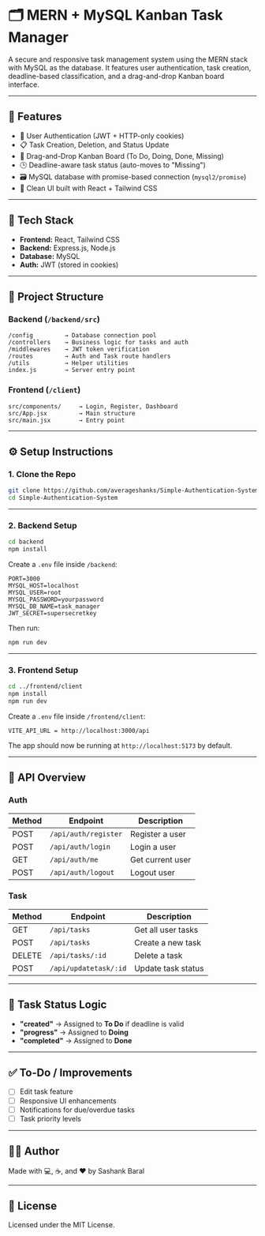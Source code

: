 # 🗂️ MERN + MySQL Kanban Task Manager

A secure and responsive task management system using the MERN stack with MySQL as the database. It features user authentication, task creation, deadline-based classification, and a drag-and-drop Kanban board interface.

---

## 🚀 Features

- 🔐 User Authentication (JWT + HTTP-only cookies)
- 📋 Task Creation, Deletion, and Status Update
- 🧲 Drag-and-Drop Kanban Board (To Do, Doing, Done, Missing)
- 🕒 Deadline-aware task status (auto-moves to "Missing")
- 🗃️ MySQL database with promise-based connection (`mysql2/promise`)
- 🎨 Clean UI built with React + Tailwind CSS

---

## 🧱 Tech Stack

- **Frontend:** React, Tailwind CSS
- **Backend:** Express.js, Node.js
- **Database:** MySQL
- **Auth:** JWT (stored in cookies)

---

## 📁 Project Structure

### Backend (`/backend/src`)
```
/config         → Database connection pool  
/controllers    → Business logic for tasks and auth  
/middlewares    → JWT token verification   
/routes         → Auth and Task route handlers  
/utils          → Helper utilities 
index.js        → Server entry point  
```

### Frontend (`/client`)
```
src/components/     → Login, Register, Dashboard  
src/App.jsx         → Main structure  
src/main.jsx        → Entry point  
```

---

## ⚙️ Setup Instructions

### 1. Clone the Repo

```bash
git clone https://github.com/averageshanks/Simple-Authentication-System.git
cd Simple-Authentication-System
```

---

### 2. Backend Setup

```bash
cd backend
npm install
```

Create a `.env` file inside `/backend`:

```env
PORT=3000
MYSQL_HOST=localhost
MYSQL_USER=root
MYSQL_PASSWORD=yourpassword
MYSQL_DB_NAME=task_manager
JWT_SECRET=supersecretkey

```

Then run:

```bash
npm run dev
```

---

### 3. Frontend Setup

```bash
cd ../frontend/client
npm install
npm run dev
```
Create a `.env` file inside `/frontend/client`:

```env
VITE_API_URL = http://localhost:3000/api
```

The app should now be running at `http://localhost:5173` by default.

---

## 📌 API Overview

### Auth

| Method | Endpoint             | Description       |
|--------|----------------------|-------------------|
| POST   | `/api/auth/register` | Register a user   |
| POST   | `/api/auth/login`    | Login a user      |
| GET    | `/api/auth/me`       | Get current user  |
| POST   | `/api/auth/logout`   | Logout user       |

### Task

| Method | Endpoint               | Description              |
|--------|------------------------|--------------------------|
| GET    | `/api/tasks`           | Get all user tasks       |
| POST   | `/api/tasks`           | Create a new task        |
| DELETE | `/api/tasks/:id`       | Delete a task            |
| POST   | `/api/updatetask/:id`  | Update task status       |

---

## 🧠 Task Status Logic

- **"created"** → Assigned to **To Do** if deadline is valid
- **"progress"** → Assigned to **Doing**
- **"completed"** → Assigned to **Done**

---

## ✅ To-Do / Improvements

- [ ] Edit task feature  
- [ ] Responsive UI enhancements  
- [ ] Notifications for due/overdue tasks  
- [ ] Task priority levels  

---

## 👨‍💻 Author

Made with 💻, ☕, and ❤️ by Sashank Baral

---

## 📄 License

Licensed under the MIT License.
